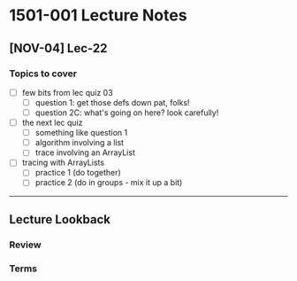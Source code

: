 # 1501-001 Lecture Notes

## [NOV-04] Lec-22

### Topics to cover

- [ ] few bits from lec quiz 03
  - [ ] question 1: get those defs down pat, folks!
  - [ ] question 2C: what's going on here? look carefully!
- [ ] the next lec quiz
  - [ ] something like question 1
  - [ ] algorithm involving a list
  - [ ] trace involving an ArrayList
- [ ] tracing with ArrayLists
  - [ ] practice 1 (do together)
  - [ ] practice 2 (do in groups - mix it up a bit)

---

## Lecture Lookback

### Review

### Terms
